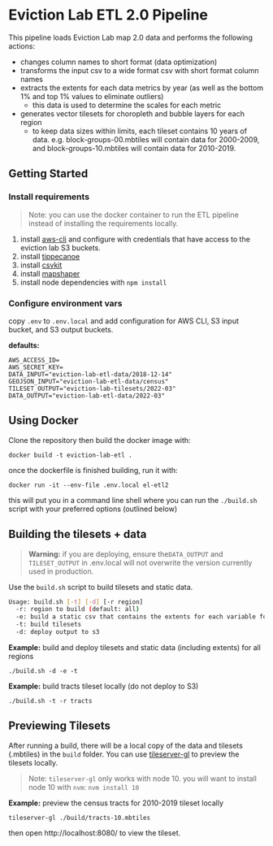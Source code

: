 # Eviction Lab ETL 2.0 Pipeline

This pipeline loads Eviction Lab map 2.0 data and performs the following actions:

- changes column names to short format (data optimization)
- transforms the input csv to a wide format csv with short format column names
- extracts the extents for each data metrics by year (as well as the bottom 1% and top 1% values to eliminate outliers)
  - this data is used to determine the scales for each metric
- generates vector tilesets for choropleth and bubble layers for each region
  - to keep data sizes within limits, each tileset contains 10 years of data.  e.g. block-groups-00.mbtiles will contain data for 2000-2009, and block-groups-10.mbtiles will contain data for 2010-2019.

## Getting Started


### Install requirements

> Note: you can use the docker container to run the ETL pipeline instead of installing the requirements locally.

1. install [aws-cli](https://aws.amazon.com/cli/) and configure with credentials that have access to the eviction lab S3 buckets.
2. install [tippecanoe](https://github.com/mapbox/tippecanoe)
3. install [csvkit](https://csvkit.readthedocs.io/en/latest/tutorial/1_getting_started.html#installing-csvkit)
4. install [mapshaper](https://github.com/mbloch/mapshaper)
5. install node dependencies with `npm install`

### Configure environment vars

copy `.env` to `.env.local` and add configuration for AWS CLI, S3 input bucket, and S3 output buckets.

**defaults:**
```
AWS_ACCESS_ID=
AWS_SECRET_KEY=
DATA_INPUT="eviction-lab-etl-data/2018-12-14"
GEOJSON_INPUT="eviction-lab-etl-data/census"
TILESET_OUTPUT="eviction-lab-tilesets/2022-03"
DATA_OUTPUT="eviction-lab-etl-data/2022-03"
```

## Using Docker

Clone the repository then build the docker image with:

```
docker build -t eviction-lab-etl .
```

once the dockerfile is finished building, run it with:

```
docker run -it --env-file .env.local el-etl2
```

this will put you in a command line shell where you can run the `./build.sh` script with your preferred options (outlined below)

## Building the tilesets + data

> **Warning:** if you are deploying, ensure the`DATA_OUTPUT` and `TILESET_OUTPUT` in .env.local will not overwrite the version currently used in production.

Use the `build.sh` script to build tilesets and static data.

```sh
Usage: build.sh [-t] [-d] [-r region]
  -r: region to build (default: all)
  -e: build a static csv that contains the extents for each variable for each region
  -t: build tilesets
  -d: deploy output to s3
```

**Example:** build and deploy tilesets and static data (including extents) for all regions

```
./build.sh -d -e -t
```

**Example:** build tracts tileset locally (do not deploy to S3)

```
./build.sh -t -r tracts
```

## Previewing Tilesets

After running a build, there will be a local copy of the data and tilesets (.mbtiles) in the `build` folder.  You can use [tileserver-gl](https://github.com/maptiler/tileserver-gl) to preview the tilesets locally.

> Note: `tileserver-gl` only works with node 10.  you will want to install node 10 with `nvm`: `nvm install 10`

**Example:** preview the census tracts for 2010-2019 tileset locally
```
tileserver-gl ./build/tracts-10.mbtiles
```

then open http://localhost:8080/ to view the tileset.
